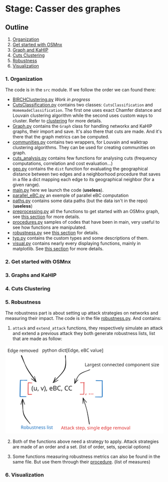 # Stage: Casser des graphes

## Outline

1. [Organization](#1-organization)
2. [Get started with OSMnx](#2-get-started-with-osmnx)
3. [Graph and KaHIP](#3-graphs-and-kahip)
4. [Cuts Clustering](#4-cuts-clustering)
5. [Robustness](#5-robustness)
6. [Visualization](#6-visualization)

### 1. Organization

The code is in the `src` module. If we follow the order we can found there:

* [BIRCHClustering.py](src/BIRCHClustering.py) *Work in progress*
* [CutsClassification.py](src/CutsClassification.py) contains two classes: `CutsClassification` and `HomemadeClassification`. The first one uses exact Chamfer distance and Louvain clustering algorithm while the second uses custom ways to cluster. Refer to [clustering](#4-cuts-clustering) for more details.
* [Graph.py](src/Graph.py) contains the `Graph` class for handling networkx and KaHIP graphs, their import and save. It's also there that cuts are made. And it's there that the graph metrics can be computed.
* [communities.py](src/communities.py) contains two wrappers, for Louvain and walktrap clustering algorithms. They can be used for creating communities on graph.
* [cuts_analysis.py](src/cuts_analysis.py) contains few functions for analysing cuts (frequency computations, correlation and cost evaluation...)
* [geo.py](src/geo.py) contains the `dist` function for evaluating the geographical distance between two edges and a neighborhood procedure that saves in a file a dict mapping each edge to its geographical neighbor (for a given range).
* [main.py](src/main.py) here we launch the code (**useless**).
* [parallel_eBC.py](src/parallel_eBC.py) an exemple of parallel eBC computation
* [paths.py](src/paths.py) contains some data paths (but the data isn't in the repo) (**useless**)
* [preprocessing.py](src/preprocessing.py) all the functions to get started with an OSMnx graph, see [this section](#2-get-started-with-osmnx) for more details.
* [procedures.py](src/procedures.py) samples of codes that have been in main, very useful to see how functions are manipulated.
* [robustness.py](src/robustness.py) see [this section](#5-robustness) for details.
* [typ.py](src/typ.py) contains the custom types and some descriptions of them.
* [visual.py](src/visual.py) contains nearly every displaying functions, mainly in matplotlib. See [this section](#6-visualization) for more details.

### 2. Get started with OSMnx

### 3. Graphs and KaHIP

### 4. Cuts Clustering

### 5. Robustness

The robustness part is about setting up attack strategies on networks and measuring their impact. The code is in the file [robustness.py](src/robustness.py). And contains:

1. `attack` and `extend_attack` functions, they respectively simulate an attack and extend a previous attack they both generate robustness lists, list that are made as follow:

![robust list](data/rlist.svg)

2. Both of the functions above need a strategy to apply. Attack strategies are made of an order and a set.
(list of order, sets, special options)

3. Some functions measuring robustness metrics can also be found in the same file. But use them through their [procedure](src/procedures.py).
(list of measures)

### 6. Visualization
